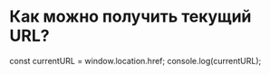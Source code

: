 # Как можно получить текущий URL?

const currentURL = window.location.href;
console.log(currentURL);